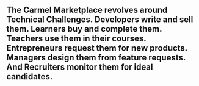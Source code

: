 ## The **Carmel Marketplace** revolves around **Technical Challenges**. **Developers write** and sell them. **Learners buy** and complete them. **Teachers use** them in their courses. **Entrepreneurs request** them for new products. **Managers design** them from feature requests. And **Recruiters monitor** them for ideal candidates.
